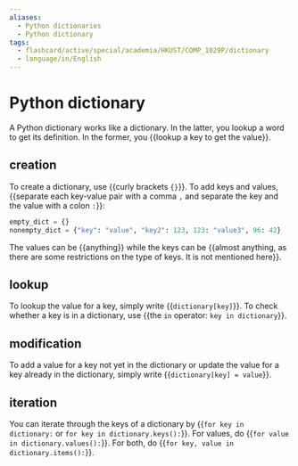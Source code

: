 ```yaml
---
aliases:
  - Python dictionaries
  - Python dictionary
tags:
  - flashcard/active/special/academia/HKUST/COMP_1029P/dictionary
  - language/in/English
---
```


# Python dictionary

A Python dictionary works like a dictionary. In the latter, you lookup a word to get its definition. In the former, you {{lookup a key to get the value}}. <!--SR:!2024-11-06,212,330-->

## creation

To create a dictionary, use {{curly brackets `{}`}}. To add keys and values, {{separate each key-value pair with a comma `,` and separate the key and the value with a colon `:`}}: <!--SR:!2026-10-14,736,330!2025-01-24,274,330-->

```Python
empty_dict = {}
nonempty_dict = {"key": "value", "key2": 123, 123: "value3", 96: 42}
```

The values can be {{anything}} while the keys can be {{almost anything, as there are some restrictions on the type of keys. It is not mentioned here}}. <!--SR:!2025-01-06,259,330!2024-11-20,223,330-->

## lookup

To lookup the value for a key, simply write {{`dictionary[key]`}}. To check whether a key is in a dictionary, use {{the `in` operator: `key in dictionary`}}. <!--SR:!2025-01-07,260,330!2024-10-23,198,330-->

## modification

To add a value for a key not yet in the dictionary or update the value for a key already in the dictionary, simply write {{`dictionary[key] = value`}}. <!--SR:!2025-01-13,266,330-->

## iteration

You can iterate through the keys of a dictionary by {{`for key in dictionary:` or `for key in dictionary.keys():`}}. For values, do {{`for value in dictionary.values():`}}. For both, do {{`for key, value in dictionary.items():`}}. <!--SR:!2025-03-11,313,330!2025-02-16,291,330!2024-12-25,247,330-->
